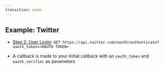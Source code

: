 ```yaml
---
transition: zoom
---
```


## Example: Twitter

- [Step 2: User Login](https://developer.twitter.com/en/docs/authentication/api-reference/authenticate): `GET https://api.twitter.com/oauth/authenticate?oauth_token=<OAUTH TOKEN>`

- A callback is made to your initial callback with an `oauth_token` and `oauth_verifier` as parameters